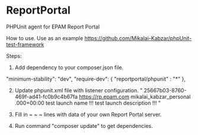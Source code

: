 # ReportPortal
PHPUnit agent for EPAM Report Portal

How to use.
Use as an example https://github.com/Mikalai-Kabzar/phpUnit-test-framework

Steps:
1) Add dependency to your composer.json file.

  "minimum-stability": "dev",
  "require-dev": {
    "reportportal/phpunit" : "*"
  },
  
2) Update phpunit.xml file with listener configuration.
"
    <listeners>
        <listener class="agentPHPUnit" file="vendor/reportportal/phpunit/src/agentPHPUnit.php">
            <arguments>
                <string>25667b03-8760-469f-ad41-fc0b9c4b67fa</string>
                <string>https://rp.epam.com</string>
                <string>mikalai_kabzar_personal</string>
                <string>.000+00:00</string>
                <string>test launch name !!!</string>
                <string>test launch description !!!</string>
            </arguments>
        </listener>
    </listeners> 
"
3) Fill in <string> ~ ~ ~ </string> lines with data of your own Report Portal server.

4) Run command "composer update" to get dependencies.

